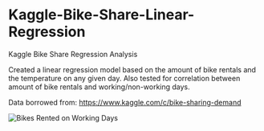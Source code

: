 # Kaggle-Bike-Share-Linear-Regression
Kaggle Bike Share Regression Analysis

Created a linear regression model based on the amount of bike rentals and the temperature on any given day. 
Also tested for correlation between amount of bike rentals and working/non-working days. 

Data borrowed from: https://www.kaggle.com/c/bike-sharing-demand  

![Bikes Rented on Working Days](https://github.com/artwang31/Kaggle-Bike-Share-Regression-Analysis/blob/master/Bikes%20Rented%20on%20Working%20Days.png)
